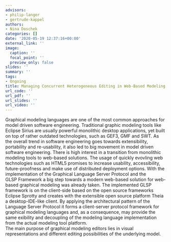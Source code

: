 ```yaml
---
advisors:
- philip-langer
- gertrude-kappel
authors:
- Nina Doschek
categories: []
date: '2020-05-19 12:37:16+00:00'
external_link: ''
image:
  caption: ''
  focal_point: ''
  preview_only: false
slides: ''
summary: ''
tags:
- Ongoing
title: Managing Concurrent Heterogeneous Editing in Web-Based Modeling Tools
url_code: ''
url_pdf: ''
url_slides: ''
url_video: ''
---
```


Graphical modeling languages are one of the most common approaches for model driven software engineering. Traditional graphic modeling tools like Eclipse Sirius are usually powerful monolithic desktop applications, yet built on top of rather outdated technologies, such as GEF3, GMF and SWT. As the overall trend in software engineering&nbsp;goes towards extensibility, portability and re-usability, it also led to big movement in&nbsp;model driven software engineering. There is high interest in a transition from monolithic modeling tools to web-based solutions. The usage of quickly evovling web technologies&nbsp;such as HTML5 promises to increase usability, accessibility, future-proofness and make&nbsp;use of distributed deployment options. With the implementation of the Graphical Language Server Protocol and the GLSP&nbsp;Framework a big step towards a modern web-based solution for web-based graphical&nbsp;modeling was already taken. The implemented GLSP framework is on the client-side&nbsp;based on the open source frameworks Eclipse Sprotty and creates with the extensible&nbsp;open source platform Theia a desktop-IDE-like client. By applying the architectural&nbsp;pattern of the Language Server Protocol it forms a client-server protocol framework&nbsp;for graphical modeling languages and, as a consequence, may provide the same exibility&nbsp;and decoupling of the modeling language implementation from the actual modeling tool&nbsp;platform.  
 The main purpose of graphical modeling editors lies in visual representations and different editing possibilities of the underlying model.